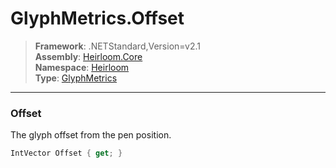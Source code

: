 # GlyphMetrics.Offset

> **Framework**: .NETStandard,Version=v2.1  
> **Assembly**: [Heirloom.Core][0]  
> **Namespace**: [Heirloom][0]  
> **Type**: [GlyphMetrics][1]  

--------------------------------------------------------------------------------

### Offset

The glyph offset from the pen position.

```cs
IntVector Offset { get; }
```

[0]: ../Heirloom.Core.md
[1]: Heirloom.GlyphMetrics.md
